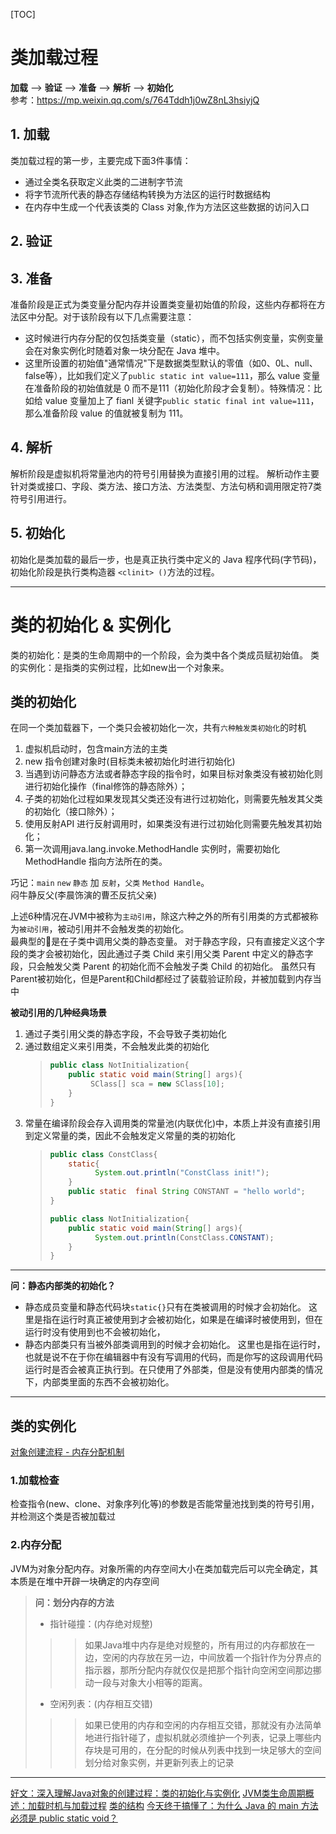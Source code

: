 [TOC]  

# 类加载过程
 **加载** —> **验证** —> **准备** —> **解析** —> **初始化**  
 参考：https://mp.weixin.qq.com/s/764Tddh1j0wZ8nL3hsiyjQ
## 1. 加载
类加载过程的第一步，主要完成下面3件事情：
   * 通过全类名获取定义此类的二进制字节流
   * 将字节流所代表的静态存储结构转换为方法区的运行时数据结构
   * 在内存中生成一个代表该类的 Class 对象,作为方法区这些数据的访问入口
    

## 2. 验证
## 3. 准备
准备阶段是正式为类变量分配内存并设置类变量初始值的阶段，这些内存都将在方法区中分配。对于该阶段有以下几点需要注意：
   * 这时候进行内存分配的仅包括类变量（static），而不包括实例变量，实例变量会在对象实例化时随着对象一块分配在 Java 堆中。
   * 这里所设置的初始值"通常情况"下是数据类型默认的零值（如0、0L、null、false等），比如我们定义了`public static int value=111`，那么 value 变量在准备阶段的初始值就是 0 而不是111（初始化阶段才会复制）。特殊情况：比如给 value 变量加上了 fianl 关键字`public static final int value=111`，那么准备阶段 value 的值就被复制为 111。
  
## 4. 解析
解析阶段是虚拟机将常量池内的符号引用替换为直接引用的过程。
解析动作主要针对类或接口、字段、类方法、接口方法、方法类型、方法句柄和调用限定符7类符号引用进行。

## 5. 初始化
初始化是类加载的最后一步，也是真正执行类中定义的 Java 程序代码(字节码)，初始化阶段是执行类构造器 `<clinit> ()`方法的过程。

---

# 类的初始化 & 实例化
类的初始化：是类的生命周期中的一个阶段，会为类中各个类成员赋初始值。
类的实例化：是指类的实例过程，比如new出一个对象来。

## 类的初始化
在同一个类加载器下，一个类只会被初始化一次，共有`六种触发类初始化`的时机  
1. 虚拟机启动时，包含main方法的主类  
2. new 指令创建对象时(目标类未被初始化时进行初始化)  
3. 当遇到访问静态方法或者静态字段的指令时，如果目标对象类没有被初始化则进行初始化操作（final修饰的静态除外）；  
4. 子类的初始化过程如果发现其父类还没有进行过初始化，则需要先触发其父类的初始化（接口除外）；
5. 使用反射API 进行反射调用时，如果类没有进行过初始化则需要先触发其初始化；  
6. 第一次调用java.lang.invoke.MethodHandle 实例时，需要初始化 MethodHandle 指向方法所在的类。  

巧记：`main` `new` `静态` 加 `反射`，`父类` `Method Handle`。  
    闷牛静反父(李晨饰演的曹丕反抗父亲)

上述6种情况在JVM中被称为`主动引用`，除这六种之外的所有引用类的方式都被称为`被动引用`，被动引用并不会触发类的初始化。  
最典型的🌰是在子类中调用父类的静态变量。
对于静态字段，只有直接定义这个字段的类才会被初始化，因此通过子类 Child 来引用父类 Parent 中定义的静态字段，只会触发父类 Parent 的初始化而不会触发子类 Child 的初始化。
虽然只有Parent被初始化，但是Parent和Child都经过了装载验证阶段，并被加载到内存当中  

**被动引用的几种经典场景**
1. 通过子类引用父类的静态字段，不会导致子类初始化
2. 通过数组定义来引用类，不会触发此类的初始化
   > ```java
   > public class NotInitialization{
   >     public static void main(String[] args){
   >          SClass[] sca = new SClass[10];
   >     }
   > }
   >```
3. 常量在编译阶段会存入调用类的常量池(内联优化)中，本质上并没有直接引用到定义常量的类，因此不会触发定义常量的类的初始化
   >```java
   >public class ConstClass{
   >     static{
   >           System.out.println("ConstClass init!");
   >     }
   >     public static  final String CONSTANT = "hello world";
   >}
   >
   >public class NotInitialization{
   >     public static void main(String[] args){
   >           System.out.println(ConstClass.CONSTANT);
   >     }
   >}
   >```  

---

**问：静态内部类的初始化？**
*  静态成员变量和静态代码块`static{}`只有在类被调用的时候才会初始化。
   这里是指在运行时真正被使用到才会被初始化，如果是在编译时被使用到，但在运行时没有使用到也不会被初始化，
*  静态内部类只有当被外部类调用到的时候才会初始化。
   这里也是指在运行时，也就是说不在于你在编辑器中有没有写调用的代码，而是你写的这段调用代码运行时是否会被真正执行到。在只使用了外部类，但是没有使用内部类的情况下，内部类里面的东西不会被初始化。  

---

## 类的实例化
[对象创建流程 - 内存分配机制](https://www.jianshu.com/p/63d23543818b)  
### 1.加载检查
检查指令(new、clone、对象序列化等)的参数是否能常量池找到类的符号引用，并检测这个类是否被加载过

### 2.内存分配
JVM为对象分配内存。对象所需的内存空间大小在类加载完后可以完全确定，其本质是在堆中开辟一块确定的内存空间
> **问：划分内存的方法**
> * 指针碰撞：(内存绝对规整)
> > > 如果Java堆中内存是绝对规整的，所有用过的内存都放在一边，空闲的内存放在另一边，中间放着一个指针作为分界点的指示器，那所分配内存就仅仅是把那个指针向空闲空间那边挪动一段与对象大小相等的距离。
> * 空闲列表：(内存相互交错)
> > > 如果已使用的内存和空闲的内存相互交错，那就没有办法简单地进行指针碰了，虚拟机就必须维护一个列表，记录上哪些内存块是可用的，在分配的时候从列表中找到一块足够大的空间划分给对象实例，并更新列表上的记录

---

[好文：深入理解Java对象的创建过程：类的初始化与实例化](https://blog.csdn.net/justloveyou_/article/details/72466416)
[JVM类生命周期概述：加载时机与加载过程](https://blog.csdn.net/justloveyou_/article/details/72466105)
[类的结构](https://mp.weixin.qq.com/s/pekAvJY84qSefHi69d3qgw)
[今天终于搞懂了：为什么 Java 的 main 方法必须是 public static void？](https://mp.weixin.qq.com/s/VLyJjMbLd4ReF6HUz943WA)